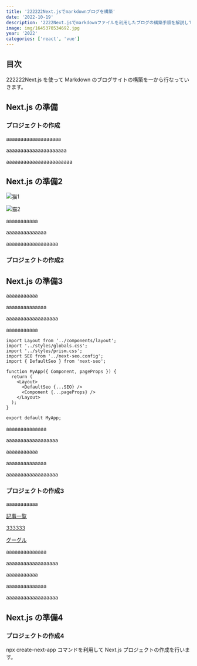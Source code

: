 ```yaml
---
title: '222222Next.jsでmarkdownブログを構築'
date: '2022-10-19'
description: '2222Next.jsでmarkdownファイルを利用したブログの構築手順を解説しています。'
image: img/1645370534692.jpg
year: '2022'
categories: ['react', 'vue']
---
```


## 目次

222222Next.js を使って Markdown のブログサイトの構築を一から行なっていきます。

## Next.js の準備

### プロジェクトの作成
aaaaaaaaaaaaaaaaaaa

aaaaaaaaaaaaaaaaaaaaa

aaaaaaaaaaaaaaaaaaaaaaa

## Next.js の準備2

![猫1](http://localhost:3000/img/shutterstock_259729697.jpg)

![猫2](http://localhost:3000/img/neko1.jpeg)

aaaaaaaaaaa

aaaaaaaaaaaaaa

aaaaaaaaaaaaaaaaaa

### プロジェクトの作成2

## Next.js の準備3

aaaaaaaaaaa

aaaaaaaaaaaaaa

aaaaaaaaaaaaaaaaaa

aaaaaaaaaaa

```js[class="line-numbers"]
import Layout from '../components/layout';
import '../styles/globals.css';
import '../styles/prism.css';
import SEO from '../next-seo.config';
import { DefaultSeo } from 'next-seo';

function MyApp({ Component, pageProps }) {
  return (
    <Layout>
      <DefaultSeo {...SEO} />
      <Component {...pageProps} />
    </Layout>
  );
}

export default MyApp;
```

aaaaaaaaaaaaaa

aaaaaaaaaaaaaaaaaa

aaaaaaaaaaa

aaaaaaaaaaaaaa

aaaaaaaaaaaaaaaaaa

### プロジェクトの作成3

aaaaaaaaaaa

[記事一覧](/blog)

[333333](/blog/2022_next-js-markdown-blog3)

[グーグル](https://www.google.co.jp/)

aaaaaaaaaaaaaa

aaaaaaaaaaaaaaaaaa

aaaaaaaaaaa

aaaaaaaaaaaaaa

aaaaaaaaaaaaaaaaaa

## Next.js の準備4

### プロジェクトの作成4

npx create-next-app コマンドを利用して Next.js プロジェクトの作成を行います。